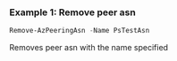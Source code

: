 ### Example 1: Remove peer asn
```powershell
Remove-AzPeeringAsn -Name PsTestAsn
```

Removes peer asn with the name specified

